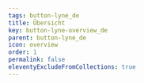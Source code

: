 ```yaml
---
tags: button-lyne_de
title: Übersicht
key: button-lyne-overview_de
parent: button-lyne_de
icon: overview
order: 1
permalink: false
eleventyExcludeFromCollections: true
---
```


